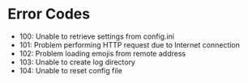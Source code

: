 # Error Codes

- 100: Unable to retrieve settings from config.ini
- 101: Problem performing HTTP request due to Internet connection
- 102: Problem loading emojis from remote address
- 103: Unable to create log directory
- 104: Unable to reset config file